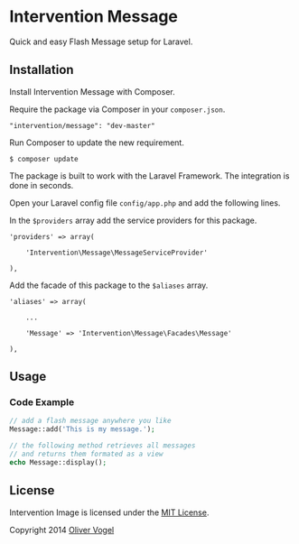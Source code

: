 # Intervention Message

Quick and easy Flash Message setup for Laravel.

## Installation

Install Intervention Message with Composer.

Require the package via Composer in your `composer.json`.

    "intervention/message": "dev-master"

Run Composer to update the new requirement.

    $ composer update

The package is built to work with the Laravel Framework. The integration is done in seconds.

Open your Laravel config file `config/app.php` and add the following lines.

In the `$providers` array add the service providers for this package.
    
    'providers' => array(

        'Intervention\Message\MessageServiceProvider'

    ),
    

Add the facade of this package to the `$aliases` array.

    'aliases' => array(

        ...

        'Message' => 'Intervention\Message\Facades\Message'

    ),

## Usage

### Code Example

```php
// add a flash message anywhere you like
Message::add('This is my message.');

// the following method retrieves all messages
// and returns them formated as a view
echo Message::display();
```


## License

Intervention Image is licensed under the [MIT License](http://opensource.org/licenses/MIT).

Copyright 2014 [Oliver Vogel](http://olivervogel.net/)
